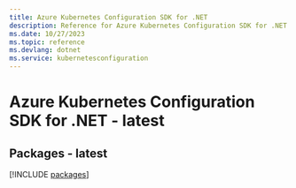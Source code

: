 ```yaml
---
title: Azure Kubernetes Configuration SDK for .NET
description: Reference for Azure Kubernetes Configuration SDK for .NET
ms.date: 10/27/2023
ms.topic: reference
ms.devlang: dotnet
ms.service: kubernetesconfiguration
---
```

# Azure Kubernetes Configuration SDK for .NET - latest
## Packages - latest
[!INCLUDE [packages](kubernetes-configuration-index.md)]